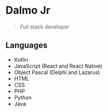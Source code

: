 Dalmo Jr
===

> Full stack developer

## Languages

* Kotlin
* JavaScript (React and React Native)
* Object Pascal (Delphi and Lazarus)
* HTML
* CSS
* PHP
* Python
* Java
